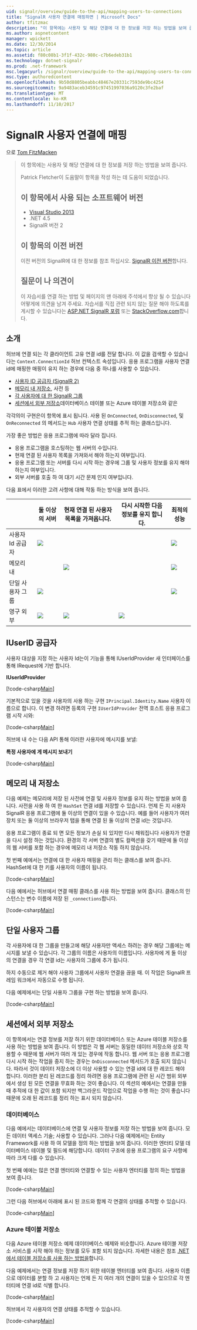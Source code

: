 ```yaml
---
uid: signalr/overview/guide-to-the-api/mapping-users-to-connections
title: "SignalR 사용자 연결에 매핑하면 | Microsoft Docs"
author: tfitzmac
description: "이 항목에는 사용자 및 해당 연결에 대 한 정보를 저장 하는 방법을 보여 줍니다. Patrick Fletcher이 도움말이 항목을 작성 하는 데 도움이 되었습니다. 이 항목에서 사용 되는 소프트웨어 버전 중..."
ms.author: aspnetcontent
manager: wpickett
ms.date: 12/30/2014
ms.topic: article
ms.assetid: f80c08b1-3f1f-432c-980c-c7b6edeb31b1
ms.technology: dotnet-signalr
ms.prod: .net-framework
msc.legacyurl: /signalr/overview/guide-to-the-api/mapping-users-to-connections
msc.type: authoredcontent
ms.openlocfilehash: 9b50d8805beabbc48467e20331c7593de9bc4254
ms.sourcegitcommit: 9a9483aceb34591c97451997036a9120c3fe2baf
ms.translationtype: MT
ms.contentlocale: ko-KR
ms.lasthandoff: 11/10/2017
---
```

<a name="mapping-signalr-users-to-connections"></a>SignalR 사용자 연결에 매핑
====================
으로 [Tom FitzMacken](https://github.com/tfitzmac)

> 이 항목에는 사용자 및 해당 연결에 대 한 정보를 저장 하는 방법을 보여 줍니다.
> 
> Patrick Fletcher이 도움말이 항목을 작성 하는 데 도움이 되었습니다.
> 
> ## <a name="software-versions-used-in-this-topic"></a>이 항목에서 사용 되는 소프트웨어 버전
> 
> 
> - [Visual Studio 2013](https://www.microsoft.com/visualstudio/eng/2013-downloads)
> - .NET 4.5
> - SignalR 버전 2
>   
> 
> 
> ## <a name="previous-versions-of-this-topic"></a>이 항목의 이전 버전
> 
> 이전 버전의 SignalR에 대 한 정보를 참조 하십시오. [SignalR 이전 버전](../older-versions/index.md)합니다.
> 
> ## <a name="questions-and-comments"></a>질문이 나 의견이
> 
> 이 자습서를 연결 하는 방법 및 페이지의 맨 아래에 주석에서 향상 될 수 있습니다 어떻게에 의견을 남겨 주세요. 자습서를 직접 관련 되지 않는 질문 해야 하도록를 게시할 수 있습니다는 [ASP.NET SignalR 포럼](https://forums.asp.net/1254.aspx/1?ASP+NET+SignalR) 또는 [StackOverflow.com](http://stackoverflow.com/)합니다.


## <a name="introduction"></a>소개

허브에 연결 되는 각 클라이언트 고유 연결 id를 전달 합니다. 이 값을 검색할 수 있습니다는 `Context.ConnectionId` 허브 컨텍스트 속성입니다. 응용 프로그램을 사용자 연결 id에 매핑한 매핑이 유지 하는 경우에 다음 중 하나를 사용할 수 있습니다.

- [사용자 ID 공급자 (SignalR 2)](#IUserIdProvider)
- [메모리 내 저장소](#inmemory), 사전 등
- [각 사용자에 대 한 SignalR 그룹](#groups)
- [세션에서 외부 저장소](#database)데이터베이스 테이블 또는 Azure 테이블 저장소와 같은

각각의이 구현은이 항목에 표시 됩니다. 사용 된 `OnConnected`, `OnDisconnected`, 및 `OnReconnected` 의 메서드는 `Hub` 사용자 연결 상태를 추적 하는 클래스입니다.

가장 좋은 방법은 응용 프로그램에 따라 달라 집니다.

- 응용 프로그램을 호스팅하는 웹 서버의 수입니다.
- 현재 연결 된 사용자 목록을 가져와서 해야 하는지 여부입니다.
- 응용 프로그램 또는 서버를 다시 시작 하는 경우에 그룹 및 사용자 정보를 유지 해야 하는지 여부입니다.
- 외부 서버를 호출 하 여 대기 시간 문제 인지 여부입니다.

다음 표에서 이러한 고려 사항에 대해 작동 하는 방식을 보여 줍니다.

|  | 둘 이상의 서버 | 현재 연결 된 사용자 목록을 가져옵니다. | 다시 시작한 다음 정보를 유지 합니다. | 최적의 성능 |
| --- | --- | --- | --- | --- |
| 사용자 Id 공급자 | ![](mapping-users-to-connections/_static/image1.png) |  |  | ![](mapping-users-to-connections/_static/image2.png) |
| 메모리 내 |  | ![](mapping-users-to-connections/_static/image3.png) |  | ![](mapping-users-to-connections/_static/image4.png) |
| 단일 사용자 그룹 | ![](mapping-users-to-connections/_static/image5.png) |  |  | ![](mapping-users-to-connections/_static/image6.png) |
| 영구 외부 | ![](mapping-users-to-connections/_static/image7.png) | ![](mapping-users-to-connections/_static/image8.png) | ![](mapping-users-to-connections/_static/image9.png) |  |

<a id="IUserIdProvider"></a>

## <a name="iuserid-provider"></a>IUserID 공급자

사용자 대상을 지정 하는 사용자 Id는이 기능을 통해 IUserIdProvider 새 인터페이스를 통해 IRequest에 기반 합니다.

**IUserIdProvider**

[!code-csharp[Main](mapping-users-to-connections/samples/sample1.cs)]

기본적으로 있을 것을 사용자의 사용 하는 구현 `IPrincipal.Identity.Name` 사용자 이름으로 합니다. 이 변경 하려면 등록의 구현 `IUserIdProvider` 전역 호스트 응용 프로그램 시작 시와:

[!code-csharp[Main](mapping-users-to-connections/samples/sample2.cs)]

허브에 내 수는 다음 API 통해 이러한 사용자에 메시지를 보낼:

**특정 사용자에 게 메시지 보내기**

[!code-csharp[Main](mapping-users-to-connections/samples/sample3.cs?highlight=5)]

<a id="inmemory"></a>

## <a name="in-memory-storage"></a>메모리 내 저장소

다음 예제는 메모리에 저장 된 사전에 연결 및 사용자 정보를 유지 하는 방법을 보여 줍니다. 사전을 사용 하 여 한 `HashSet` 연결 id를 저장할 수 있습니다. 언제 든 지 사용자 SignalR 응용 프로그램에 둘 이상의 연결이 있을 수 있습니다. 예를 들어 사용자가 여러 장치 또는 둘 이상의 브라우저 탭을 통해 연결 된 둘 이상의 연결 id는 것입니다.

응용 프로그램이 종료 되 면 모든 정보가 손실 되 있지만 다시 채워집니다 사용자가 연결을 다시 설정 하는 것입니다. 환경의 각 서버 연결의 별도 컬렉션을 갖기 때문에 둘 이상의 웹 서버를 포함 하는 경우에 메모리 내 저장소 작동 하지 않습니다.

첫 번째 예에서는 연결에 대 한 사용자 매핑을 관리 하는 클래스를 보여 줍니다. HashSet에 대 한 키를 사용자의 이름이 됩니다.

[!code-csharp[Main](mapping-users-to-connections/samples/sample4.cs)]

다음 예에서는 허브에서 연결 매핑 클래스를 사용 하는 방법을 보여 줍니다. 클래스의 인스턴스는 변수 이름에 저장 된 `_connections`합니다.

[!code-csharp[Main](mapping-users-to-connections/samples/sample5.cs)]

<a id="groups"></a>

## <a name="single-user-groups"></a>단일 사용자 그룹

각 사용자에 대 한 그룹을 만들고에 해당 사용자만 액세스 하려는 경우 해당 그룹에는 메시지를 보낼 수 있습니다. 각 그룹의 이름은 사용자의 이름입니다. 사용자에 게 둘 이상의 연결을 경우 각 연결 id는 사용자의 그룹에 추가 됩니다.

하지 수동으로 제거 해야 사용자 그룹에서 사용자 연결을 끊을 때. 이 작업은 SignalR 프레임 워크에서 자동으로 수행 됩니다.

다음 예제에서는 단일 사용자 그룹을 구현 하는 방법을 보여 줍니다.

[!code-csharp[Main](mapping-users-to-connections/samples/sample6.cs)]

<a id="database"></a>

## <a name="permanent-external-storage"></a>세션에서 외부 저장소

이 항목에서는 연결 정보를 저장 하기 위한 데이터베이스 또는 Azure 테이블 저장소를 사용 하는 방법을 보여 줍니다. 이 방법은 각 웹 서버는 동일한 데이터 저장소와 상호 작용할 수 때문에 웹 서버가 여러 개 있는 경우에 작동 합니다. 웹 서버 또는 응용 프로그램 다시 시작 하는 작업을 중지 하는 경우는 `OnDisconnected` 메서드가 호출 되지 않습니다. 따라서 것이 데이터 저장소에 더 이상 사용할 수 있는 연결 id에 대 한 레코드 해야 합니다. 이러한 분리 된 레코드를 정리 하려면 응용 프로그램에 관련 된 시간 범위 외부에서 생성 된 모든 연결을 무효화 하는 것이 좋습니다. 이 섹션의 예에서는 연결을 만들 때 추적에 대 한 값이 포함 되지만 백그라운드 작업으로 작업을 수행 하는 것이 좋습니다 때문에 오래 된 레코드를 정리 하는 표시 되지 않습니다.

### <a name="database"></a>데이터베이스

다음 예에서는 데이터베이스에 연결 및 사용자 정보를 저장 하는 방법을 보여 줍니다. 모든 데이터 액세스 기술; 사용할 수 있습니다. 그러나 다음 예제에서는 Entity Framework를 사용 하 여 모델을 정의 하는 방법을 보여 줍니다. 이러한 엔터티 모델 데이터베이스 테이블 및 필드에 해당합니다. 데이터 구조에 응용 프로그램의 요구 사항에 따라 크게 다를 수 있습니다.

첫 번째 예에는 많은 연결 엔터티와 연결할 수 있는 사용자 엔터티를 정의 하는 방법을 보여 줍니다.

[!code-csharp[Main](mapping-users-to-connections/samples/sample7.cs)]

그런 다음 허브에서 아래에 표시 된 코드와 함께 각 연결의 상태를 추적할 수 있습니다.

[!code-csharp[Main](mapping-users-to-connections/samples/sample8.cs)]

<a id="azure"></a>
### <a name="azure-table-storage"></a>Azure 테이블 저장소

다음 Azure 테이블 저장소 예제 데이터베이스 예제와 비슷합니다. Azure 테이블 저장소 서비스를 시작 해야 하는 정보를 모두 포함 되지 않습니다. 자세한 내용은 참조 [.NET에서 테이블 저장소를 사용 하는 방법을](https://azure.microsoft.com/en-us/documentation/articles/storage-dotnet-how-to-use-tables/)합니다.

다음 예제에서는 연결 정보를 저장 하기 위한 테이블 엔터티를 보여 줍니다. 사용자 이름으로 데이터를 분할 하 고 사용자는 언제 든 지 여러 개의 연결이 있을 수 있으므로 각 엔터티에 연결 id로 식별 합니다.

[!code-csharp[Main](mapping-users-to-connections/samples/sample9.cs)]

허브에서 각 사용자의 연결 상태를 추적할 수 있습니다.

[!code-csharp[Main](mapping-users-to-connections/samples/sample10.cs)]
